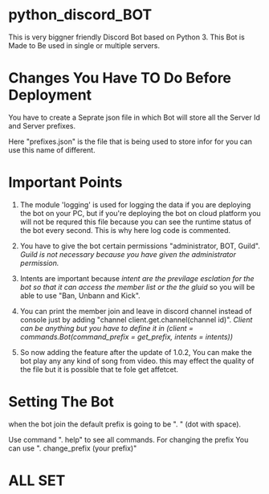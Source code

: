 # python_discord_BOT
This is very biggner friendly Discord Bot based on Python 3.
This Bot is Made to Be used in single or multiple servers.


# Changes You Have TO Do Before Deployment

You have to create a Seprate json file in which Bot will store all the Server Id and Server prefixes.

Here "prefixes.json" is the file that is being used to store infor for you can use this name of different.

# Important Points

1. The module 'logging' is used for logging the data if you are deploying the bot on your PC, but if you're deploying the bot on cloud platform you will not be requred this file because you can see the runtime status of the bot every second. This is why here log code is commented.

2. You have to give the bot certain permissions "administrator, BOT, Guild". *Guild is not necessary because you have given the administrator permission.*

3. Intents are important because *intent are the previlage esclation for the bot so that it can access the member list or the the gluid* so you will be able to use "Ban, Unbann and Kick".

4. You can print the member join and leave in discord channel instead of console just by adding "channel client.get.channel(channel id)".
*Client can be anything but you have to define it in (client = commands.Bot(command_prefix = get_prefix, intents = intents))*
 
 5. So now adding the feature after the update of 1.0.2, You can make the bot play any any kind of song from video. this may effect the quality of the file but it is possible that te fole get affetcet.
 

# Setting The Bot

when the bot join the default prefix is going to be ". " (dot with space).

Use command ". help" to see all commands.
For changing the prefix You can use ". change_prefix (your prefix)"

# ALL SET
 
